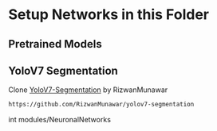 # Setup Networks in this Folder

## Pretrained Models


## YoloV7 Segmentation
Clone [YoloV7-Segmentation](https://github.com/RizwanMunawar/yolov7-segmentation) by RizwanMunawar

```diff
https://github.com/RizwanMunawar/yolov7-segmentation
```
int modules/NeuronalNetworks